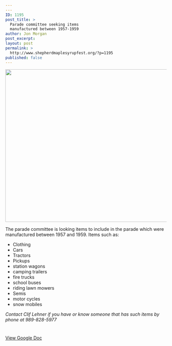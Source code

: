 ```yaml
---
---
ID: 1195
post_title: >
  Parade committee seeking items
  manufactured between 1957-1959
author: Jon Morgan
post_excerpt:
layout: post
permalink: >
  http://www.shepherdmaplesyrupfest.org/?p=1195
published: false
---
```

<img title="" src="http://www.shepherdmaplesyrupfest.org/wp-content/uploads/2018/03/null-2.png" alt="" width="624" height="477" />

The parade committee is looking items to include in the parade which were manufactured between 1957 and 1959. Items such as:
<ul>
 	<li>Clothing</li>
 	<li>Cars</li>
 	<li>Tractors</li>
 	<li>Pickups</li>
 	<li>station wagons</li>
 	<li>camping trailers</li>
 	<li>fire trucks</li>
 	<li>school buses</li>
 	<li>riding lawn mowers</li>
 	<li>Semis</li>
 	<li>motor cycles</li>
 	<li>snow mobiles</li>
</ul>
<i>Contact Clif Lehner if you have or know someone that has such items by phone at 989-828-5977</i>

#

<a href="https://docs.google.com/document/d/1Cppj_ZSWp2LuqzZmUoMIQgIVIbKpVekC9e_fmZDnzVI/edit?usp=sharing">View Google Doc</a>